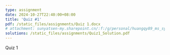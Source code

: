 ```yaml
---
type: assignment
date: 2024-10-27T22:40:00+08:00
title: 'Quiz #1'
pdf: /static_files/assignments/Quiz 1.docx
# attachment: sunyatsen-my.sharepoint.cn/:f:/g/personal/huangqy89_ms_sysu_edu_cn/En6Hv-MsAVBAryv6Gc__N3kBPoV_gh0fH4_g4vEhm6Qj4Q?e=IsSSZE
solutions: /static_files/assignments/Quiz1_Solution.pdf
---
```

Quiz 1